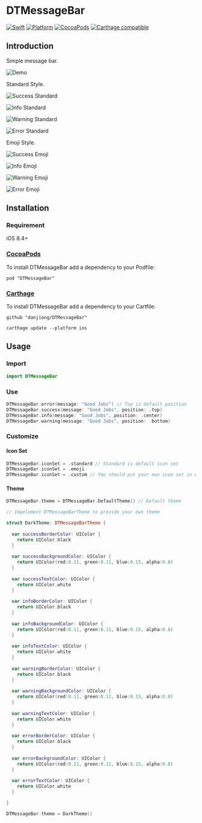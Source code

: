 # DTMessageBar

[![Swift](https://img.shields.io/badge/Swift-3.0-ff3f26.svg?style=flat)](https://swift.org/)
[![Platform](https://img.shields.io/cocoapods/p/DTMessageBar.svg?style=flat)](http://cocoadocs.org/docsets/DTMessageBar)
[![CocoaPods](http://img.shields.io/cocoapods/v/DTMessageBar.svg)](https://cocoapods.org/pods/DTMessageBar)
[![Carthage compatible](https://img.shields.io/badge/Carthage-compatible-4BC51D.svg?style=flat)](https://github.com/Carthage/Carthage)

## Introduction

Simple message bar.

![Demo](Demo.gif)

Standard Style.

![Success Standard](success_standard.jpg)

![Info Standard](info_standard.jpg)

![Warning Standard](warning_standard.jpg)

![Error Standard](error_standard.jpg)

Emoji Style.

![Success Emoji](success_emoji.jpg)

![Info Emoji](info_emoji.jpg)

![Warning Emoji](warning_emoji.jpg)

![Error Emoji](error_emoji.jpg)

## Installation

### Requirement

iOS 8.4+

### [CocoaPods](http://cocoapods.org)

To install DTMessageBar add a dependency to your Podfile:

```
pod "DTMessageBar"
```

### [Carthage](https://github.com/Carthage/Carthage)

To install DTMessageBar add a dependency to your Cartfile:

```
github "danjiang/DTMessageBar"
```

```
carthage update --platform ios
```

## Usage

### Import

```swift
import DTMessageBar
```

### Use

```swift
DTMessageBar.error(message: "Good Jobs") // Top is default position
DTMessageBar.success(message: "Good Jobs", position: .top)
DTMessageBar.info(message: "Good Jobs", position: .center)
DTMessageBar.warning(message: "Good Jobs", position: .bottom)
```

### Customize

#### Icon Set

```swift
DTMessageBar.iconSet = .standard // Standard is default icon set
DTMessageBar.iconSet = .emoji
DTMessageBar.iconSet = .custom // You should put your own icon set in Assets.xcassets with name as success_custom, info_custom, warning_custom and error_custom.
```

#### Theme

```swift
DTMessageBar.theme = DTMessageBar.DefaultTheme() // Default theme

// Impelement DTMessageBarTheme to provide your own theme

struct DarkTheme: DTMessageBarTheme {
  
  var successBorderColor: UIColor {
    return UIColor.black
  }
  
  var successBackgroundColor: UIColor {
    return UIColor(red:0.11, green:0.11, blue:0.15, alpha:0.8)
  }
  
  var successTextColor: UIColor {
    return UIColor.white
  }
  
  var infoBorderColor: UIColor {
    return UIColor.black
  }
  
  var infoBackgroundColor: UIColor {
    return UIColor(red:0.11, green:0.11, blue:0.15, alpha:0.8)
  }
  
  var infoTextColor: UIColor {
    return UIColor.white
  }
  
  var warningBorderColor: UIColor {
    return UIColor.black
  }
  
  var warningBackgroundColor: UIColor {
    return UIColor(red:0.11, green:0.11, blue:0.15, alpha:0.8)
  }
  
  var warningTextColor: UIColor {
    return UIColor.white
  }
  
  var errorBorderColor: UIColor {
    return UIColor.black
  }
  
  var errorBackgroundColor: UIColor {
    return UIColor(red:0.11, green:0.11, blue:0.15, alpha:0.8)
  }
  
  var errorTextColor: UIColor {
    return UIColor.white
  }

}

DTMessageBar.theme = DarkTheme()
```